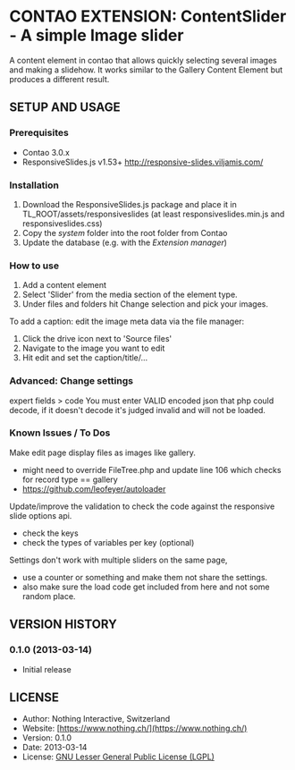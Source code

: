 # CONTAO EXTENSION: ContentSlider - A simple Image slider
A content element in contao that allows quickly selecting several images and making a slidehow. It works similar to the Gallery Content Element
but produces a different result.

## SETUP AND USAGE
### Prerequisites
 * Contao 3.0.x
 * ResponsiveSlides.js v1.53+ http://responsive-slides.viljamis.com/

### Installation
1. Download the ResponsiveSlides.js package and place it in TL_ROOT/assets/responsiveslides (at least responsiveslides.min.js and responsiveslides.css)
2. Copy the _system_ folder into the root folder from Contao
3. Update the database (e.g. with the _Extension manager_)

### How to use

1. Add a content element
2. Select 'Slider' from the media section of the element type.
3. Under files and folders hit Change selection and pick your images.

To add a caption: edit the image meta data via the file manager:
1. Click the drive icon next to 'Source files'
2. Navigate to the image you want to edit
3. Hit edit and set the caption/title/...

### Advanced: Change settings

expert fields > code
You must enter VALID encoded json that php could decode, if it doesn't decode it's judged invalid and will not be loaded.

### Known Issues / To Dos

Make edit page display files as images like gallery.
* might need to override FileTree.php and update line 106 which checks for record type == gallery
* https://github.com/leofeyer/autoloader

Update/improve the validation to check the code against the responsive slide options api.
* check the keys
* check the types of variables per key (optional)

Settings don't work with multiple sliders on the same page,
* use a counter or something and make them not share the settings.
* also make sure the load code get included from here and not some random place.

## VERSION HISTORY

### 0.1.0 (2013-03-14)
* Initial release

## LICENSE
* Author:		Nothing Interactive, Switzerland
* Website: 		[https://www.nothing.ch/](https://www.nothing.ch/)
* Version: 		0.1.0
* Date: 		2013-03-14
* License: 		[GNU Lesser General Public License (LGPL)](http://www.gnu.org/licenses/lgpl.html)